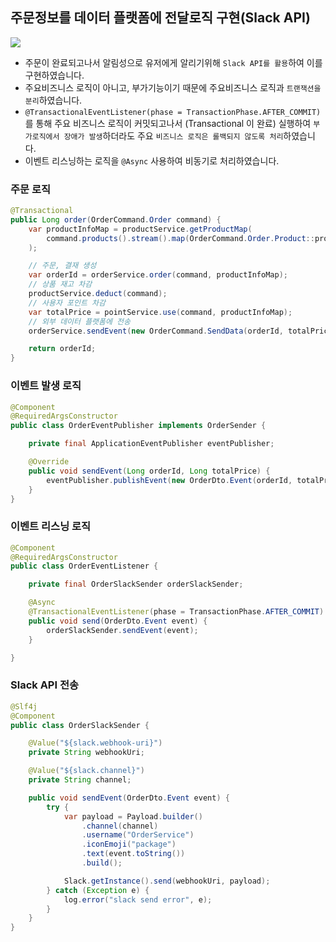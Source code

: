 ## 주문정보를 데이터 플랫폼에 전달로직 구현(Slack API)

![](https://velog.velcdn.com/images/wontaekoh/post/422ccbda-4ae6-4c82-9710-e4adc6062017/image.png)



- 주문이 완료되고나서 알림성으로 유저에게 알리기위해 `Slack API를 활용`하여 이를 구현하였습니다. 
- 주요비즈니스 로직이 아니고, 부가기능이기 때문에 주요비즈니스 로직과 `트랜잭션을 분리`하였습니다.
- `@TransactionalEventListener(phase = TransactionPhase.AFTER_COMMIT)` 를 통해 주요 비즈니스 로직이 커밋되고나서 (Transactional 이 완료) 실행하여 `부가로직에서 장애가 발생`하더라도 주요 `비즈니스 로직은 롤백되지 않도록 처리`하였습니다.
- 이벤트 리스닝하는 로직을 `@Async` 사용하여 비동기로 처리하였습니다.



### 주문 로직
```java
@Transactional
public Long order(OrderCommand.Order command) {
	var productInfoMap = productService.getProductMap(
		command.products().stream().map(OrderCommand.Order.Product::productId).toArray(Long[]::new)
	);

	// 주문, 결재 생성
	var orderId = orderService.order(command, productInfoMap);
	// 상품 재고 차감
	productService.deduct(command);
	// 사용자 포인트 차감
	var totalPrice = pointService.use(command, productInfoMap);
	// 외부 데이터 플랫폼에 전송
	orderService.sendEvent(new OrderCommand.SendData(orderId, totalPrice));

	return orderId;
}
```



### 이벤트 발생 로직
```java
@Component
@RequiredArgsConstructor
public class OrderEventPublisher implements OrderSender {

	private final ApplicationEventPublisher eventPublisher;

	@Override
	public void sendEvent(Long orderId, Long totalPrice) {
		eventPublisher.publishEvent(new OrderDto.Event(orderId, totalPrice));
	}
}
```

### 이벤트 리스닝 로직 
```java
@Component
@RequiredArgsConstructor
public class OrderEventListener {

	private final OrderSlackSender orderSlackSender;

	@Async
	@TransactionalEventListener(phase = TransactionPhase.AFTER_COMMIT)
	public void send(OrderDto.Event event) {
		orderSlackSender.sendEvent(event);
	}

}
```

### Slack API 전송
```java
@Slf4j
@Component
public class OrderSlackSender {

	@Value("${slack.webhook-uri}")
	private String webhookUri;

	@Value("${slack.channel}")
	private String channel;

	public void sendEvent(OrderDto.Event event) {
		try {
			var payload = Payload.builder()
				.channel(channel)
				.username("OrderService")
				.iconEmoji("package")
				.text(event.toString())
				.build();

			Slack.getInstance().send(webhookUri, payload);
		} catch (Exception e) {
			log.error("slack send error", e);
		}
	}
}
```

